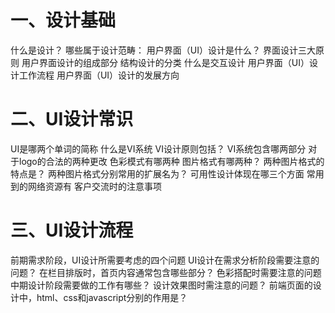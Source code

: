 # 一、设计基础
什么是设计？
哪些属于设计范畴：
用户界面（UI）设计是什么？
界面设计三大原则
用户界面设计的组成部分
结构设计的分类
什么是交互设计
用户界面（UI）设计工作流程
用户界面（UI）设计的发展方向
# 二、UI设计常识
UI是哪两个单词的简称
什么是VI系统
VI设计原则包括？
VI系统包含哪两部分
对于logo的合法的两种更改
色彩模式有哪两种
图片格式有哪两种？
两种图片格式的特点是？
两种图片格式分别常用的扩展名为？
可用性设计体现在哪三个方面
常用到的网络资源有
客户交流时的注意事项
# 三、UI设计流程
前期需求阶段，UI设计所需要考虑的四个问题
UI设计在需求分析阶段需要注意的问题？
在栏目排版时，首页内容通常包含哪些部分？
色彩搭配时需要注意的问题
中期设计阶段需要做的工作有哪些？
设计效果图时需注意的问题？
前端页面的设计中，html、css和javascript分别的作用是？
